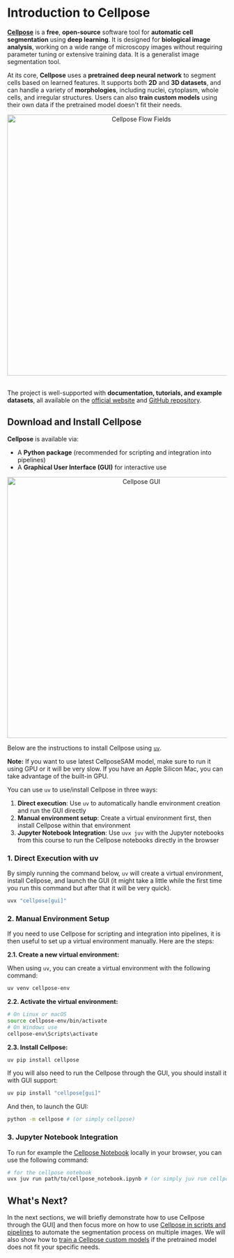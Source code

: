 # Introduction to Cellpose

[**Cellpose**](https://www.cellpose.org) is a **free**, **open-source** software tool for **automatic cell segmentation** using **deep learning**. It is designed for **biological image analysis**, working on a wide range of microscopy images without requiring parameter tuning or extensive training data. It is a generalist image segmentation tool.

At its core, **Cellpose** uses a **pretrained deep neural network** to segment cells based on learned features. It supports both **2D** and **3D datasets**, and can handle a variety of **morphologies**, including nuclei, cytoplasm, whole cells, and irregular structures. Users can also **train custom models** using their own data if the pretrained model doesn't fit their needs.

<div align="center">
    <img src="https://media.springernature.com/full/springer-static/image/art%3A10.1038%2Fs41592-020-01018-x/MediaObjects/41592_2020_1018_Fig1_HTML.png?as=webp" alt="Cellpose Flow Fields" width="600">
</div>

<br>

The project is well-supported with **documentation, tutorials, and example datasets**, all available on the [official website](https://www.cellpose.org) and [GitHub repository](https://github.com/MouseLand/cellpose).

## Download and Install Cellpose

**Cellpose** is available via:

* A **Python package** (recommended for scripting and integration into pipelines)
* A **Graphical User Interface (GUI)** for interactive use

<div align="center">
    <img src="../../../_static/images/cellpose/starting_window.png" alt="Cellpose GUI" width="600">
</div>

Below are the instructions to install Cellpose using [`uv`](https://docs.astral.sh/uv/).

<p class="alert alert-warning">
    <strong>Note:</strong> If you want to use latest CellposeSAM model, make sure to run it using GPU or it will be very slow. If you have an Apple Silicon Mac, you can take advantage of the built-in GPU.
</p>

You can use `uv` to use/install Cellpose in three ways:

1. **Direct execution**: Use `uv` to automatically handle environment creation and run the GUI directly
2. **Manual environment setup**: Create a virtual environment first, then install Cellpose within that environment
3. **Jupyter Notebook Integration**: Use `uvx juv` with the Jupyter notebooks from this course to run the Cellpose notebooks directly in the browser

### 1. Direct Execution with uv

By simply running the command below, `uv` will create a virtual environment, install Cellpose, and launch the GUI (it might take a little while the first time you run this command but after that it will be very quick).

```bash
uvx "cellpose[gui]"
```

### 2. Manual Environment Setup

If you need to use Cellpose for scripting and integration into pipelines, it is then useful to set up a virtual environment manually. Here are the steps:

**2.1. Create a new virtual environment:**

When using `uv`, you can create a virtual environment with the following command:

```bash
uv venv cellpose-env
```

**2.2. Activate the virtual environment:**

```bash
# On Linux or macOS
source cellpose-env/bin/activate
# On Windows use 
cellpose-env\Scripts\activate
```

**2.3. Install Cellpose:**

```bash
uv pip install cellpose
```

If you will also need to run the Cellpose through the GUI, you should install it with GUI support:

```bash
uv pip install "cellpose[gui]"
```

And then, to launch the GUI:

```bash
python -m cellpose # (or simply cellpose)
```

### 3. Jupyter Notebook Integration

To run for example the [Cellpose Notebook](cellpose_notebook.ipynb) locally in your browser, you can use the following command:

```bash
# for the cellpose notebook
uvx juv run path/to/cellpose_notebook.ipynb # (or simply juv run cellpose_notebook.ipynb if you have the tool)
```

## What's Next?

In the next sections, we will briefly demonstrate how to use Cellpose through the GUI] and then focus more on how to use [Cellpose in scripts and pipelines](cellpose_notebook.ipynb) to automate the segmentation process on multiple images. We will also show how to [train a Cellpose custom models](cellpose_retraining_colab.ipynb) if the pretrained model does not fit your specific needs.
